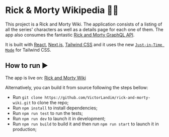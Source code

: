 # Rick & Morty Wikipedia 🧪🤪

This project is a Rick and Morty Wiki. The application consists of a listing of all the series' characters as well as a details page for each one of them. The app also consumes the fantastic [Rick and Morty GraphQL API](https://rickandmortyapi.com).

It is built with [React](https://reactjs.org/), [Next.js](https://nextjs.org/), [Tailwind CSS](https://tailwindcss.com/) and it uses the new [`Just-in-Time Mode`](https://tailwindcss.com/docs/just-in-time-mode) for Tailwind CSS.

## How to run ▶️

The app is live on: [Rick and Morty Wiki](https://rickandmortywkipedia.netlify.com/)

Alternatively, you can build it from source following the steps bellow:

- Run `git clone https://github.com/VictorLandim/rick-and-morty-wiki.git` to clone the repo;
- Run `npm install` to install dependencies;
- Run `npm run test` to run the tests;
- Run `npm run dev` to launch it in development;
- Run `npm run build` to build it and then run `npm run start` to launch it in production;
